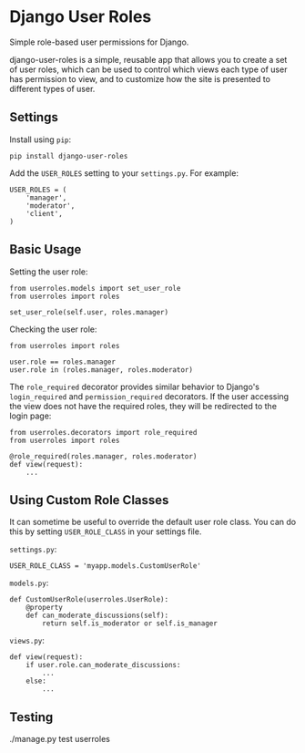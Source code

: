 Django User Roles
=================

Simple role-based user permissions for Django.

django-user-roles is a simple, reusable app that allows you to create a set of user roles, which can be used to control which views each type of user has permission to view, and to customize how the site is presented to different types of user.

<!--
User roles can also be associated with differing profile classes, allowing you to store different types of user information for different user types.
-->

Settings
--------

Install using `pip`:

	pip install django-user-roles

Add the `USER_ROLES` setting to your `settings.py`.  For example:

    USER_ROLES = (
        'manager',
        'moderator',
        'client',
    )

<!--
Optionally, you can also store profile information specific to each role:

    USER_ROLES = (
        ('manager', 'myproject.ManagerUserProfile'),
        ('moderator', 'myproject.ModeratorUserProfile'),
        ('client', 'myproject.ClientUserProfile'),
    )
-->

Basic Usage
-----------

Setting the user role:

	from userroles.models import set_user_role
    from userroles import roles

    set_user_role(self.user, roles.manager)

<!--
    set_user_role(self.user, roles.manager, myproject.ManagerUserProfile(...))
-->

Checking the user role:

	from userroles import roles

    user.role == roles.manager
    user.role in (roles.manager, roles.moderator)


The `role_required` decorator provides similar behavior to Django's `login_required` and `permission_required` decorators.  If the user accessing the view does not have the required roles, they will be redirected to the login page:

    from userroles.decorators import role_required
	from userroles import roles

    @role_required(roles.manager, roles.moderator)
    def view(request):
        ...

Using Custom Role Classes
-------------------------

It can sometime be useful to override the default user role class.
You can do this by setting `USER_ROLE_CLASS` in your settings file.

`settings.py`:

    USER_ROLE_CLASS = 'myapp.models.CustomUserRole'

`models.py`:

    def CustomUserRole(userroles.UserRole):
        @property
        def can_moderate_discussions(self):
        	return self.is_moderator or self.is_manager

`views.py`:

	def view(request):
        if user.role.can_moderate_discussions:
            ...
		else:
			...

Testing
-------

./manage.py test userroles
